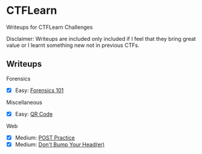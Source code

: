 # CTFLearn
Writeups for CTFLearn Challenges

Disclaimer: Writeups are included only included if I feel that they bring great value or I learnt something new not in previous CTFs.

## Writeups

Forensics
- [x] Easy: [Forensics 101](https://github.com/RyanNgCT/CTFLearn/blob/main/Forensics/Easy/Forensic-101.md)

Miscellaneous 
- [x] Easy: [QR Code](https://github.com/RyanNgCT/CTFLearn/blob/main/Misc/Easy/QRCode/QRCode.md)

Web
- [x] Medium: [POST Practice](https://github.com/RyanNgCT/CTFLearn/blob/main/Web/Medium/POST/POST.md)
- [x] Medium: [Don't Bump Your Head(er)](https://github.com/RyanNgCT/CTFLearn/blob/main/Web/Medium/Header/Header.md)
